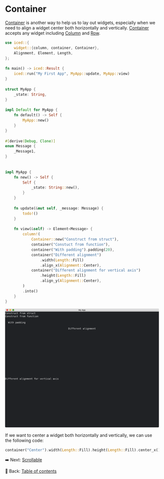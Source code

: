 # Container

[Container](https://docs.rs/iced/0.12.1/iced/widget/container/struct.Container.html) is another way to help us to lay out widgets, especially when we need to align a widget center both horizontally and vertically.
[Container](https://docs.rs/iced/0.12.1/iced/widget/container/struct.Container.html) accepts any widget including [Column](https://docs.rs/iced/0.12.1/iced/widget/struct.Column.html) and [Row](https://docs.rs/iced/0.12.1/iced/widget/struct.Row.html).

```rust
use iced::{
    widget::{column, container, Container},
    Alignment, Element, Length,
};

fn main() -> iced::Result {
    iced::run("My First App", MyApp::update, MyApp::view)
}

struct MyApp {
    _state: String,
}

impl Default for MyApp {
    fn default() -> Self {
        MyApp::new()
    }
}

#[derive(Debug, Clone)]
enum Message {
    _Message1,
}


impl MyApp {
    fn new() -> Self {
        Self {
            _state: String::new(),
        }
    }

    fn update(&mut self, _message: Message) {
        todo!()
    }
  
    fn view(&self) -> Element<Message> {
        column!(
            Container::new("Construct from struct"),
            container("Constuct from function"),
            container("With padding").padding(20),
            container("Different alignment")
                .width(Length::Fill)
                .align_x(Alignment::Center),
            container("Different alignment for vertical axis")
                .height(Length::Fill)
                .align_y(Alignment::Center),
        )
        .into()
    }
}
```

![Container](./pic/container.png)

If we want to center a widget both horizontally and vertically, we can use the following code:

```rust
container("Center").width(Length::Fill).height(Length::Fill).center_x().center_y()
```

:arrow_right:  Next: [Scrollable](./scrollable.md)

:blue_book: Back: [Table of contents](./../README.md)
